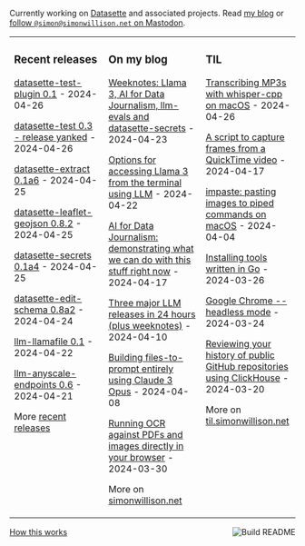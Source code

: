 Currently working on [Datasette](https://datasette.io/) and associated projects. Read [my blog](https://simonwillison.net/) or <a href="https://fedi.simonwillison.net/@simon">follow `@simon@simonwillison.net` on Mastodon</a>.

<table><tr><td valign="top" width="33%">

### Recent releases
<!-- recent_releases starts -->
[datasette-test-plugin 0.1](https://github.com/datasette/datasette-test-plugin/releases/tag/0.1) - 2024-04-26

[datasette-test 0.3 - release yanked](https://github.com/datasette/datasette-test/releases/tag/0.3) - 2024-04-26

[datasette-extract 0.1a6](https://github.com/datasette/datasette-extract/releases/tag/0.1a6) - 2024-04-25

[datasette-leaflet-geojson 0.8.2](https://github.com/simonw/datasette-leaflet-geojson/releases/tag/0.8.2) - 2024-04-25

[datasette-secrets 0.1a4](https://github.com/datasette/datasette-secrets/releases/tag/0.1a4) - 2024-04-25

[datasette-edit-schema 0.8a2](https://github.com/simonw/datasette-edit-schema/releases/tag/0.8a2) - 2024-04-24

[llm-llamafile 0.1](https://github.com/simonw/llm-llamafile/releases/tag/0.1) - 2024-04-22

[llm-anyscale-endpoints 0.6](https://github.com/simonw/llm-anyscale-endpoints/releases/tag/0.6) - 2024-04-21
<!-- recent_releases ends -->
More [recent releases](https://github.com/simonw/simonw/blob/main/releases.md)
</td><td valign="top" width="34%">

### On my blog
<!-- blog starts -->
[Weeknotes: Llama 3, AI for Data Journalism, llm-evals and datasette-secrets](https://simonwillison.net/2024/Apr/23/weeknotes/) - 2024-04-23

[Options for accessing Llama 3 from the terminal using LLM](https://simonwillison.net/2024/Apr/22/llama-3/) - 2024-04-22

[AI for Data Journalism: demonstrating what we can do with this stuff right now](https://simonwillison.net/2024/Apr/17/ai-for-data-journalism/) - 2024-04-17

[Three major LLM releases in 24 hours (plus weeknotes)](https://simonwillison.net/2024/Apr/10/weeknotes-llm-releases/) - 2024-04-10

[Building files-to-prompt entirely using Claude 3 Opus](https://simonwillison.net/2024/Apr/8/files-to-prompt/) - 2024-04-08

[Running OCR against PDFs and images directly in your browser](https://simonwillison.net/2024/Mar/30/ocr-pdfs-images/) - 2024-03-30
<!-- blog ends -->
More on [simonwillison.net](https://simonwillison.net/)
</td><td valign="top" width="33%">

### TIL
<!-- tils starts -->
[Transcribing MP3s with whisper-cpp on macOS](https://til.simonwillison.net/macos/whisper-cpp) - 2024-04-26

[A script to capture frames from a QuickTime video](https://til.simonwillison.net/macos/quicktime-capture-script) - 2024-04-17

[impaste: pasting images to piped commands on macOS](https://til.simonwillison.net/macos/impaste) - 2024-04-04

[Installing tools written in Go](https://til.simonwillison.net/go/installing-tools) - 2024-03-26

[Google Chrome --headless mode](https://til.simonwillison.net/chrome/headless) - 2024-03-24

[Reviewing your history of public GitHub repositories using ClickHouse](https://til.simonwillison.net/clickhouse/github-public-history) - 2024-03-20
<!-- tils ends -->
More on [til.simonwillison.net](https://til.simonwillison.net/)
</td></tr></table>

<a href="https://github.com/simonw/simonw/actions"><img src="https://github.com/simonw/simonw/workflows/Build%20README/badge.svg" align="right" alt="Build README"></a> <a href="https://simonwillison.net/2020/Jul/10/self-updating-profile-readme/">How this works</a>
